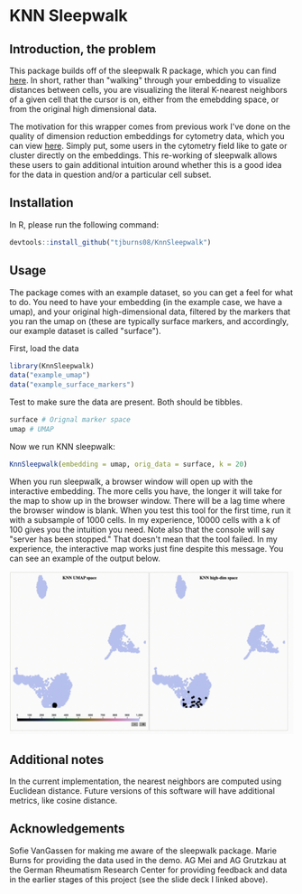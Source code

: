# KNN Sleepwalk

## Introduction, the problem
This package builds off of the sleepwalk R package, which you can find  [here](https://anders-biostat.github.io/sleepwalk/). In short, rather than "walking" through your embedding to visualize distances between cells, you are visualizing the literal K-nearest neighbors of a given cell that the cursor is on, either from the emebdding space, or from the original high dimensional data.

The motivation for this wrapper comes from previous work I've done on the quality of dimension reduction embeddings for cytometry data, which you can view [here](https://tjburns08.github.io/tjb_dimr_talk.pdf). Simply put, some users in the cytometry field like to gate or cluster directly on the embeddings. This re-working of sleepwalk allows these users to gain additional intuition around whether this is a good idea for the data in question and/or a particular cell subset.  

## Installation
In R, please run the following command:
```r
devtools::install_github("tjburns08/KnnSleepwalk")
```

## Usage
The package comes with an example dataset, so you can get a feel for what to do. You need to have your embedding (in the example case, we have a umap), and your original high-dimensional data, filtered by the markers that you ran the umap on (these are typically surface markers, and accordingly, our example dataset is called "surface"). 

First, load the data
```r
library(KnnSleepwalk)
data("example_umap")
data("example_surface_markers")
```

Test to make sure the data are present. Both should be tibbles.
```r
surface # Orignal marker space
umap # UMAP
```
Now we run KNN sleepwalk:

```r
KnnSleepwalk(embedding = umap, orig_data = surface, k = 20)
```

When you run sleepwalk, a browser window will open up with the interactive embedding. The more cells you have, the longer it will take for the map to show up in the browser window. There will be a lag time where the browser window is blank. When you test this tool for the first time, run it with a subsample of 1000 cells. In my experience, 10000 cells with a k of 100 gives you the intuition you need. Note also that the console will say "server has been stopped." That doesn't mean that the tool failed. In my experience, the interactive map works just fine despite this message. You can see an example of the output below.

![](inst/extdata/umap_pca_vs_umap_space_trimmed.gif)

## Additional notes
In the current implementation, the nearest neighbors are computed using Euclidean distance. Future versions of this software will have additional metrics, like cosine distance.

## Acknowledgements
Sofie VanGassen for making me aware of the sleepwalk package. Marie Burns for providing the data used in the demo. AG Mei and AG Grutzkau at the German Rheumatism Research Center for providing feedback and data in the earlier stages of this project (see the slide deck I linked above).
